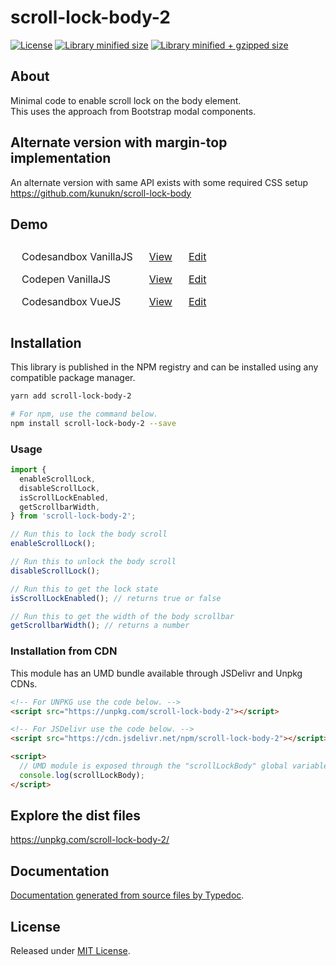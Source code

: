 # scroll-lock-body-2

[![License](https://badgen.net/github/license/kunukn/scroll-lock-body-2)](./LICENSE)
[![Library minified size](https://badgen.net/bundlephobia/min/scroll-lock-body-2)](https://bundlephobia.com/result?p=scroll-lock-body-2)
[![Library minified + gzipped size](https://badgen.net/bundlephobia/minzip/scroll-lock-body-2)](https://bundlephobia.com/result?p=scroll-lock-body-2)

## About

Minimal code to enable scroll lock on the body element.<br>
This uses the approach from Bootstrap modal components.

## Alternate version with margin-top implementation

An alternate version with same API exists with some required CSS setup<br>
https://github.com/kunukn/scroll-lock-body

## Demo

<table style="border-spacing: 10px;border-collapse: separate;border: 0;">

<tr>
<td>Codesandbox VanillaJS</td>
<td><a href="https://vd53k.csb.app/" target="_blank" rel="noopener noreferrer">View</a></td><td> <a href="https://codesandbox.io/s/scroll-lock-body-2-demo-vd53k" target="_blank" rel="noopener noreferrer">Edit</a>
</td>
</tr>

<tr><td>Codepen VanillaJS</td>
<td><a href="https://codepen.io/kunukn/full/mdWymRj" target="_blank" rel="noopener noreferrer">View</a></td>
<td> <a href="https://codepen.io/kunukn/pen/mdWymRj" target="_blank" rel="noopener noreferrer">Edit</a></td>
</tr>

<tr><td>Codesandbox VueJS</td>
<td><a href="https://pr4ph.csb.app" target="_blank" rel="noopener noreferrer">View</a></td>
<td><a href="https://codesandbox.io/s/vue-scroll-lock-body-2-demo-pr4ph" target="_blank" rel="noopener noreferrer">Edit</a></td>
</tr>
</table>

## Installation

This library is published in the NPM registry and can be installed using any compatible package manager.

```sh
yarn add scroll-lock-body-2

# For npm, use the command below.
npm install scroll-lock-body-2 --save
```

### Usage

```js
import {
  enableScrollLock,
  disableScrollLock,
  isScrollLockEnabled,
  getScrollbarWidth,
} from 'scroll-lock-body-2';

// Run this to lock the body scroll
enableScrollLock();

// Run this to unlock the body scroll
disableScrollLock();

// Run this to get the lock state
isScrollLockEnabled(); // returns true or false

// Run this to get the width of the body scrollbar
getScrollbarWidth(); // returns a number
```

### Installation from CDN

This module has an UMD bundle available through JSDelivr and Unpkg CDNs.

```html
<!-- For UNPKG use the code below. -->
<script src="https://unpkg.com/scroll-lock-body-2"></script>

<!-- For JSDelivr use the code below. -->
<script src="https://cdn.jsdelivr.net/npm/scroll-lock-body-2"></script>

<script>
  // UMD module is exposed through the "scrollLockBody" global variable.
  console.log(scrollLockBody);
</script>
```

## Explore the dist files

https://unpkg.com/scroll-lock-body-2/

## Documentation

[Documentation generated from source files by Typedoc](./docs/README.md).

## License

Released under [MIT License](./LICENSE).
